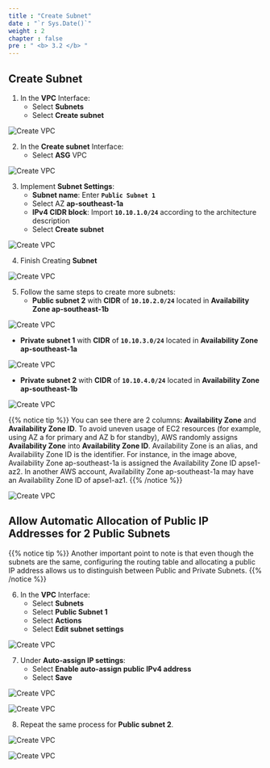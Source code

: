 ```yaml
---
title : "Create Subnet"
date : "`r Sys.Date()`"
weight : 2
chapter : false
pre : " <b> 3.2 </b> "
---
```


## Create Subnet

1. In the **VPC** Interface:
   - Select **Subnets**
   - Select **Create subnet**
   
![Create VPC](/images/3-Preparation-steps-update/2-Create-Subnet/Subnet-1.png?featherlight=false&width=60pc)

2. In the **Create subnet** Interface:
   - Select **ASG** VPC
   
![Create VPC](/images/3-Preparation-steps-update/2-Create-Subnet/Subnet-2.png?featherlight=false&width=60pc)

3. Implement **Subnet Settings**:
   - **Subnet name**: Enter **`Public Subnet 1`**
   - Select AZ **ap-southeast-1a**
   - **IPv4 CIDR block**: Import **`10.10.1.0/24`** according to the architecture description
   - Select **Create subnet**
   
![Create VPC](/images/3-Preparation-steps-update/2-Create-Subnet/Subnet-3.png?featherlight=false&width=60pc)

4. Finish Creating **Subnet**
   
![Create VPC](/images/3-Preparation-steps-update/2-Create-Subnet/Subnet-4.png?featherlight=false&width=60pc)

5. Follow the same steps to create more subnets:
   - **Public subnet 2** with **CIDR** of **`10.10.2.0/24`** located in **Availability Zone ap-southeast-1b**
   
![Create VPC](/images/3-Preparation-steps-update/2-Create-Subnet/Subnet-5.png?featherlight=false&width=60pc)

   - **Private subnet 1** with **CIDR** of **`10.10.3.0/24`** located in **Availability Zone ap-southeast-1a**
   
![Create VPC](/images/3-Preparation-steps-update/2-Create-Subnet/Subnet-6.png?featherlight=false&width=60pc)

   - **Private subnet 2** with **CIDR** of **`10.10.4.0/24`** located in **Availability Zone ap-southeast-1b**
   
![Create VPC](/images/3-Preparation-steps-update/2-Create-Subnet/Subnet-7.png?featherlight=false&width=60pc)

{{% notice tip %}}
 You can see there are 2 columns: **Availability Zone** and **Availability Zone ID**. To avoid uneven usage of EC2 resources (for example, using AZ a for primary and AZ b for standby), AWS randomly assigns **Availability Zone** into **Availability Zone ID**. Availability Zone is an alias, and Availability Zone ID is the identifier. For instance, in the image above, Availability Zone ap-southeast-1a is assigned the Availability Zone ID apse1-az2. In another AWS account, Availability Zone ap-southeast-1a may have an Availability Zone ID of apse1-az1.
{{% /notice %}}


![Create VPC](/images/3-Preparation-steps-update/2-Create-Subnet/Subnet-8.png?featherlight=false&width=60pc)

## Allow Automatic Allocation of Public IP Addresses for 2 Public Subnets

{{% notice tip %}}
 Another important point to note is that even though the subnets are the same, configuring the routing table and allocating a public IP address allows us to distinguish between Public and Private Subnets.
{{% /notice %}}


6. In the **VPC** Interface:
   - Select **Subnets**
   - Select **Public Subnet 1**
   - Select **Actions**
   - Select **Edit subnet settings**
   
![Create VPC](/images/3-Preparation-steps-update/2-Create-Subnet/Subnet-9.png?featherlight=false&width=60pc)

7. Under **Auto-assign IP settings**:
   - Select **Enable auto-assign public IPv4 address**
   - Select **Save**
   
![Create VPC](/images/3-Preparation-steps-update/2-Create-Subnet/Subnet-10.png?featherlight=false&width=60pc)

![Create VPC](/images/3-Preparation-steps-update/2-Create-Subnet/Subnet-11.png?featherlight=false&width=60pc)

8. Repeat the same process for **Public subnet 2**.

![Create VPC](/images/3-Preparation-steps-update/2-Create-Subnet/Subnet-12.png?featherlight=false&width=60pc)

![Create VPC](/images/3-Preparation-steps-update/2-Create-Subnet/Subnet-13.png?featherlight=false&width=60pc)
